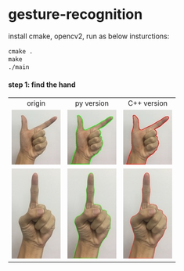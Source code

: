 # gesture-recognition
install cmake, opencv2, run as below insturctions:
```shell
cmake .
make
./main
```

#### step 1: find the hand
<table align="center">
    <tr>
        <td align="center">origin</td>
        <td align="center">py version</td>
        <td align="center">C++ version</td>
    </tr> 
    <tr>
        <td align="center"><img src="pic/1.JPG"></td>
        <td align="center"><img src="pic/4.JPG"></td>
        <td align="center"><img src="pic/3.JPG"></td>
    </tr>
    <tr>
        <td align="center"><img src="pic/2.JPG"></td>
        <td align="center"><img src="pic/5.JPG"></td>
        <td align="center"><img src="pic/6.JPG"></td>
    </tr>
</table>
